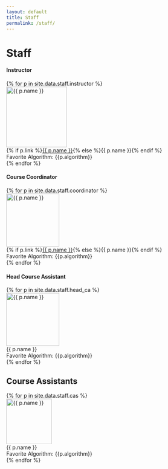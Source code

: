 ```yaml
---
layout: default
title: Staff
permalink: /staff/
---
```


# Staff

<h4>Instructor</h4>
<div class="row row-cols-2 row-cols-sm-3 row-cols-md-4 row-cols-lg-5 g-4">
  {% for p in site.data.staff.instructor %}
  <div class="col">
    <div class="text-center">
      <img src="{{ p.photo | relative_url }}"
           class="rounded-circle d-block mx-auto img-fluid"
           style="width:160px;height:160px;object-fit:cover;"
           alt="{{ p.name }}">
      <div class="mt-2 fw-semibold">
        {% if p.link %}<a href="{{ p.link }}" target="_blank" rel="noopener">{{ p.name }}</a>{% else %}{{ p.name }}{% endif %}
      </div>
      <div class="text-muted small">Favorite Algorithm: {{p.algorithm}}</div>
    </div>
  </div>
  {% endfor %}
</div>

<h4>Course Coordinator</h4>
<div class="row row-cols-2 row-cols-sm-3 row-cols-md-4 row-cols-lg-5 g-4">
  {% for p in site.data.staff.coordinator %}
  <div class="col">
    <div class="text-center">
      <img src="{{ p.photo | relative_url }}"
           class="rounded-circle d-block mx-auto img-fluid"
           style="width:140px;height:140px;object-fit:cover;"
           alt="{{ p.name }}">
      <div class="mt-2 fw-semibold">
        {% if p.link %}<a href="{{ p.link }}" target="_blank" rel="noopener">{{ p.name }}</a>{% else %}{{ p.name }}{% endif %}
      </div>
      <div class="text-muted small">Favorite Algorithm: {{p.algorithm}}</div>
    </div>
  </div>
  {% endfor %}
</div>

<h4>Head Course Assistant</h4>
<div class="row row-cols-2 row-cols-sm-3 row-cols-md-4 row-cols-lg-5 g-4">
  {% for p in site.data.staff.head_ca %}
  <div class="col">
    <div class="text-center">
      <img src="{{ p.photo | relative_url }}"
           class="rounded-circle d-block mx-auto img-fluid"
           style="width:140px;height:140px;object-fit:cover;"
           alt="{{ p.name }}">
      <div class="mt-2 fw-semibold">{{ p.name }}</div>
      <div class="text-muted small">Favorite Algorithm: {{p.algorithm}}</div>
    </div>
  </div>
  {% endfor %}
</div>

<h2>Course Assistants</h2>
<div class="row row-cols-2 row-cols-sm-3 row-cols-md-4 row-cols-lg-5 g-4">
  {% for p in site.data.staff.cas %}
  <div class="col">
    <div class="text-center">
      <img src="{{ p.photo | relative_url }}"
           class="rounded-circle d-block mx-auto img-fluid"
           style="width:120px;height:120px;object-fit:cover;"
           alt="{{ p.name }}">
      <div class="mt-2">{{ p.name }}</div>
      <div class="text-muted small">Favorite Algorithm: {{p.algorithm}}</div>
    </div>
  </div>
  {% endfor %}
</div>
